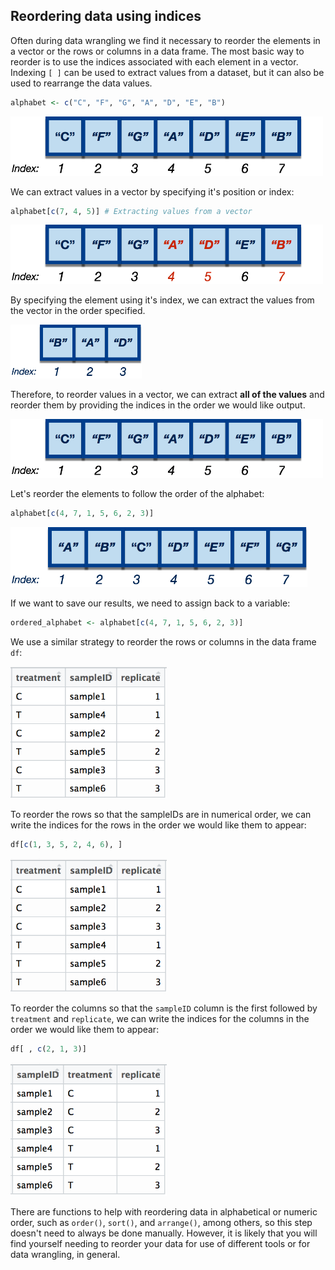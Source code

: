 

## Reordering data using indices
Often during data wrangling we find it necessary to reorder the elements in a vector or the rows or columns in a data frame. The most basic way to reorder is to use the indices associated with each element in a vector. Indexing `[ ]` can be used to extract values from a dataset, but it can also be used to rearrange the data values. 

```r
alphabet <- c("C", "F", "G", "A", "D", "E", "B")
```
<img src="../img/alphabet_unordered.png" width="500">

We can extract values in a vector by specifying it's position or index:

```r
alphabet[c(7, 4, 5)] # Extracting values from a vector
```

<img src="../img/alphabet_unordered_highlight.png" width="500">

By specifying the element using it's index, we can extract the values from the vector in the order specified.

<img src="../img/alphabet_bad.png" width="210">

Therefore, to reorder values in a vector, we can extract **all of the values** and reorder them by providing the indices in the order we would like output. 

<img src="../img/alphabet_unordered.png" width="500">

Let's reorder the elements to follow the order of the alphabet:

```r
alphabet[c(4, 7, 1, 5, 6, 2, 3)] 
```

<img src="../img/alphabet_ordered.png" width="475">

If we want to save our results, we need to assign back to a variable:

```r
ordered_alphabet <- alphabet[c(4, 7, 1, 5, 6, 2, 3)] 
```
We use a similar strategy to reorder the rows or columns in the data frame `df`:

<img src="../img/df_unordered.png" width="250">

To reorder the rows so that the sampleIDs are in numerical order, we can write the indices for the rows in the order we would like them to appear:

```r
df[c(1, 3, 5, 2, 4, 6), ]
```
<img src="../img/df_ordered_rows.png" width="250">

To reorder the columns so that the `sampleID` column is the first followed by `treatment` and `replicate`, we can write the indices for the columns in the order we would like them to appear:

```r
df[ , c(2, 1, 3)]
```

<img src="../img/df_ordered_cols.png" width="250">

There are functions to help with reordering data in alphabetical or numeric order, such as `order()`, `sort()`, and `arrange()`, among others, so this step doesn't need to always be done manually. However, it is likely that you will find yourself needing to reorder your data for use of different tools or for data wrangling, in general.
